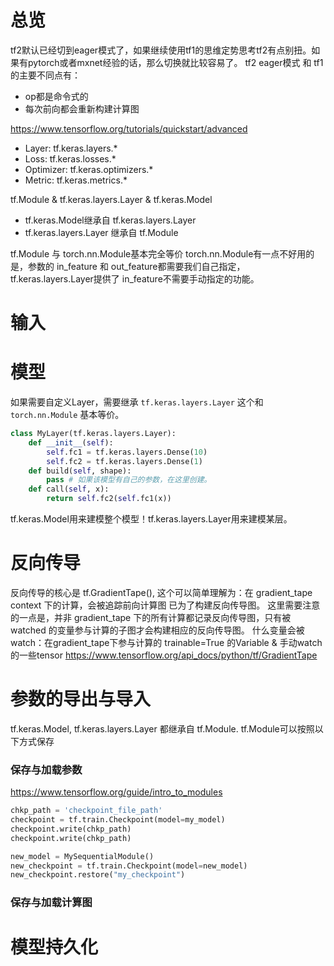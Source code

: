# 总览
tf2默认已经切到eager模式了，如果继续使用tf1的思维定势思考tf2有点别扭。如果有pytorch或者mxnet经验的话，那么切换就比较容易了。
tf2 eager模式 和 tf1 的主要不同点有：
* op都是命令式的
* 每次前向都会重新构建计算图

https://www.tensorflow.org/tutorials/quickstart/advanced

* Layer: tf.keras.layers.*
* Loss: tf.keras.losses.*
* Optimizer: tf.keras.optimizers.*
* Metric: tf.keras.metrics.*

tf.Module & tf.keras.layers.Layer & tf.keras.Model
* tf.keras.Model继承自 tf.keras.layers.Layer
* tf.keras.layers.Layer 继承自 tf.Module

tf.Module 与 torch.nn.Module基本完全等价
torch.nn.Module有一点不好用的是，参数的 in_feature 和 out_feature都需要我们自己指定，tf.keras.layers.Layer提供了 in_feature不需要手动指定的功能。



# 输入

# 模型
如果需要自定义Layer，需要继承 `tf.keras.layers.Layer` 这个和 `torch.nn.Module` 基本等价。

```python
class MyLayer(tf.keras.layers.Layer):
    def __init__(self):
        self.fc1 = tf.keras.layers.Dense(10)
        self.fc2 = tf.keras.layers.Dense(1)
    def build(self, shape):
        pass # 如果该模型有自己的参数，在这里创建。
    def call(self, x):
        return self.fc2(self.fc1(x))
```
tf.keras.Model用来建模整个模型！tf.keras.layers.Layer用来建模某层。

# 反向传导
反向传导的核心是 tf.GradientTape(), 这个可以简单理解为：在 gradient_tape context 下的计算，会被追踪前向计算图 已为了构建反向传导图。
这里需要注意的一点是，并非 gradient_tape 下的所有计算都记录反向传导图，只有被 watched 的变量参与计算的子图才会构建相应的反向传导图。
什么变量会被watch：在gradient_tape下参与计算的 trainable=True 的Variable & 手动watch的一些tensor
https://www.tensorflow.org/api_docs/python/tf/GradientTape

# 参数的导出与导入
tf.keras.Model, tf.keras.layers.Layer 都继承自 tf.Module.
tf.Module可以按照以下方式保存

### 保存与加载参数
https://www.tensorflow.org/guide/intro_to_modules
```python
chkp_path = 'checkpoint_file_path'
checkpoint = tf.train.Checkpoint(model=my_model)
checkpoint.write(chkp_path)
checkpoint.write(chkp_path)
```

```python
new_model = MySequentialModule()
new_checkpoint = tf.train.Checkpoint(model=new_model)
new_checkpoint.restore("my_checkpoint")
```

### 保存与加载计算图


# 模型持久化

